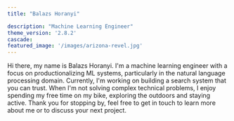 ```yaml
---
title: "Balazs Horanyi"

description: "Machine Learning Engineer"
theme_version: '2.8.2'
cascade:
featured_image: '/images/arizona-revel.jpg'
---
```

Hi there, my name is Balazs Horanyi. I'm a machine learning engineer with a focus on productionalizing ML systems, particularly in the natural language processing domain. Currently, I'm working on building a search system that you can trust. When I'm not solving complex technical problems, I enjoy spending my free time on my bike, exploring the outdoors and staying active. Thank you for stopping by, feel free to get in touch to learn more about me or to discuss your next project.